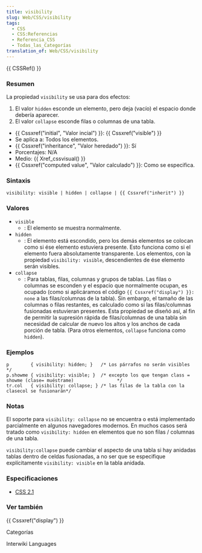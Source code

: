 ```yaml
---
title: visibility
slug: Web/CSS/visibility
tags:
  - CSS
  - CSS:Referencias
  - Referencia_CSS
  - Todas_las_Categorías
translation_of: Web/CSS/visibility
---
```

{{ CSSRef() }}

### Resumen

La propiedad `visibility` se usa para dos efectos:

1. El valor `hidden` esconde un elemento, pero deja (vacío) el espacio donde debería aparecer.
2. El valor `collapse` esconde filas o columnas de una tabla.

- {{ Cssxref("initial", "Valor incial") }}: {{ Cssxref("visible") }}
- Se aplica a: Todos los elementos.
- {{ Cssxref("inheritance", "Valor heredado") }}: Sí
- Porcentajes: N/A
- Medio: {{ Xref_cssvisual() }}
- {{ Cssxref("computed value", "Valor calculado") }}: Como se especifica.

### Sintaxis

```
visibility: visible | hidden | collapse | {{ Cssxref("inherit") }}
```

### Valores

- `visible`
  - : El elemento se muestra normalmente.
- `hidden`
  - : El elemento está escondido, pero los demás elementos se colocan como si ése elemento estuviera presente. Esto funciona como si el elemento fuera absolutamente transparente. Los elementos, con la propiedad `visibility: visible`, descendientes de ése elemento serán visibles.
- `collapse`
  - : Para tablas, filas, columnas y grupos de tablas. Las filas o columnas se esconden y el espacio que normalmente ocupan, es ocupado (como si aplicáramos el código `{{ Cssxref("display") }}: none` a las filas/columnas de la tabla). Sin embargo, el tamaño de las columnas o filas restantes, es calculado como si las filas/columnas fusionadas estuvieran presentes. Esta propiedad se diseñó así, al fin de permitir la supresión rápida de filas/columnas de una tabla sin necesidad de calcular de nuevo los altos y los anchos de cada porción de tabla. (Para otros elementos, `collapse` funciona como `hidden`).

### Ejemplos

```
p        { visibility: hidden; }   /* Los párrafos no serán visibles                       */
p.showme { visibility: visible; }  /* excepto los que tengan class = showme (clase= muéstrame)                */
tr.col   { visibility: collapse; } /* las filas de la tabla con la clasecol se fusionarán*/
```

### Notas

El soporte para `visibility: collapse` no se encuentra o está implementado parcialmente en algunos navegadores modernos. En muchos casos será tratado como `visibility: hidden` en elementos que no son filas / columnas de una tabla.

`visibility:collapse` puede cambiar el aspecto de una tabla si hay anidadas tablas dentro de celdas fusionadas, a no ser que se especifique explícitamente `visibility: visible` en la tabla anidada.

### Especificaciones

- [CSS 2.1](http://www.w3.org/TR/CSS21/visufx.html#visibility)

### Ver también

{{ Cssxref("display") }}

Categorías

Interwiki Languages

